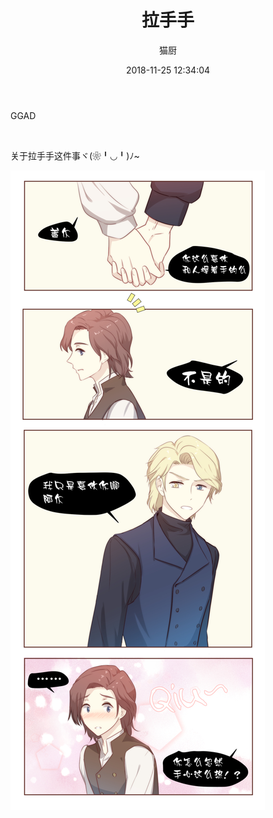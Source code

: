 ﻿---
layout: post
title: 拉手手
date: 2018-11-25 12:34:04
updated: 2019-02-28 01:11:02
comments: true
categories: [Photo]
tags: [GGAD, 格邓, 神奇动物在哪里]
author: "猫厨"
description: ""
toc: true
---

<p>GGAD</p> 
<br /> 
<p>关于拉手手这件事ヾ(❀╹◡╹)ﾉ~</p>

![](https://raw.githubusercontent.com/alicewish/meowchain247/master/img_cVZNdzJtQk9JV2NtVG1jZ2VZaS9KZ0pEQWs4UmZPL21rL3d2U3MveG13S3Z0UHBJY2tHamJnPT0.jpg)

